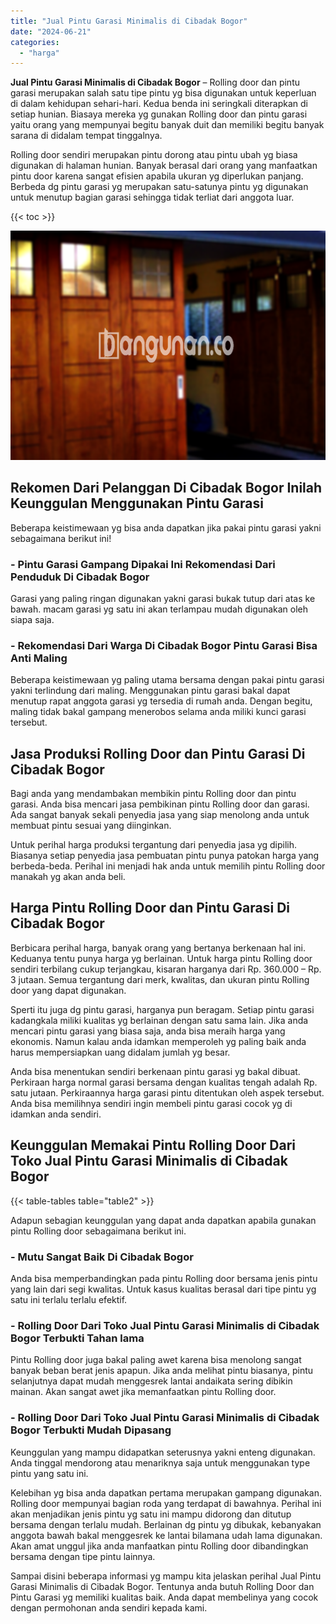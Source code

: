 ```yaml
---
title: "Jual Pintu Garasi Minimalis di Cibadak Bogor"
date: "2024-06-21"
categories: 
  - "harga"
---
```


**Jual Pintu Garasi Minimalis di Cibadak Bogor** – Rolling door dan pintu garasi merupakan salah satu tipe pintu yg bisa digunakan untuk keperluan di dalam kehidupan sehari-hari. Kedua benda ini seringkali diterapkan di setiap hunian. Biasaya mereka yg gunakan Rolling door dan pintu garasi yaitu orang yang mempunyai begitu banyak duit dan memiliki begitu banyak sarana di didalam tempat tinggalnya.

Rolling door sendiri merupakan pintu dorong atau pintu ubah yg biasa digunakan di halaman hunian. Banyak berasal dari orang yang manfaatkan pintu door karena sangat efisien apabila ukuran yg diperlukan panjang. Berbeda dg pintu garasi yg merupakan satu-satunya pintu yg digunakan untuk menutup bagian garasi sehingga tidak terliat dari anggota luar.

{{< toc >}}

![Jual Pintu Garasi Minimalis di Cibadak Bogor](/images/pintu-garasi-24.png)

## Rekomen Dari Pelanggan Di Cibadak Bogor Inilah Keunggulan Menggunakan Pintu Garasi

Beberapa keistimewaan yg bisa anda dapatkan jika pakai pintu garasi yakni sebagaimana berikut ini!

### \- Pintu Garasi Gampang Dipakai Ini Rekomendasi Dari Penduduk Di Cibadak Bogor

Garasi yang paling ringan digunakan yakni garasi bukak tutup dari atas ke bawah. macam garasi yg satu ini akan terlampau mudah digunakan oleh siapa saja.

### \- Rekomendasi Dari Warga Di Cibadak Bogor Pintu Garasi Bisa Anti Maling

Beberapa keistimewaan yg paling utama bersama dengan pakai pintu garasi yakni terlindung dari maling. Menggunakan pintu garasi bakal dapat menutup rapat anggota garasi yg tersedia di rumah anda. Dengan begitu, maling tidak bakal gampang menerobos selama anda miliki kunci garasi tersebut.

## Jasa Produksi Rolling Door dan Pintu Garasi Di Cibadak Bogor

Bagi anda yang mendambakan membikin pintu Rolling door dan pintu garasi. Anda bisa mencari jasa pembikinan pintu Rolling door dan garasi. Ada sangat banyak sekali penyedia jasa yang siap menolong anda untuk membuat pintu sesuai yang diinginkan.

Untuk perihal harga produksi tergantung dari penyedia jasa yg dipilih. Biasanya setiap penyedia jasa pembuatan pintu punya patokan harga yang berbeda-beda. Perihal ini menjadi hak anda untuk memilih pintu Rolling door manakah yg akan anda beli.

## Harga Pintu Rolling Door dan Pintu Garasi Di Cibadak Bogor

Berbicara perihal harga, banyak orang yang bertanya berkenaan hal ini. Keduanya tentu punya harga yg berlainan. Untuk harga pintu Rolling door sendiri terbilang cukup terjangkau, kisaran harganya dari Rp. 360.000 – Rp. 3 jutaan. Semua tergantung dari merk, kwalitas, dan ukuran pintu Rolling door yang dapat digunakan.

Sperti itu juga dg pintu garasi, harganya pun beragam. Setiap pintu garasi kadangkala miliki kualitas yg berlainan dengan satu sama lain. Jika anda mencari pintu garasi yang biasa saja, anda bisa meraih harga yang ekonomis. Namun kalau anda idamkan memperoleh yg paling baik anda harus mempersiapkan uang didalam jumlah yg besar.

Anda bisa menentukan sendiri berkenaan pintu garasi yg bakal dibuat. Perkiraan harga normal garasi bersama dengan kualitas tengah adalah Rp. satu jutaan. Perkiraannya harga garasi pintu ditentukan oleh aspek tersebut. Anda bisa memilihnya sendiri ingin membeli pintu garasi cocok yg di idamkan anda sendiri.

## Keunggulan Memakai Pintu Rolling Door Dari Toko Jual Pintu Garasi Minimalis di Cibadak Bogor

{{< table-tables table="table2" >}}

Adapun sebagian keunggulan yang dapat anda dapatkan apabila gunakan pintu Rolling door sebagaimana berikut ini.

### \- Mutu Sangat Baik Di Cibadak Bogor

Anda bisa memperbandingkan pada pintu Rolling door bersama jenis pintu yang lain dari segi kwalitas. Untuk kasus kualitas berasal dari tipe pintu yg satu ini terlalu terlalu efektif.

### \- Rolling Door Dari Toko Jual Pintu Garasi Minimalis di Cibadak Bogor Terbukti Tahan lama

Pintu Rolling door juga bakal paling awet karena bisa menolong sangat banyak beban berat jenis apapun. Jika anda melihat pintu biasanya, pintu selanjutnya dapat mudah menggesrek lantai andaikata sering dibikin mainan. Akan sangat awet jika memanfaatkan pintu Rolling door.

### \- Rolling Door Dari Toko Jual Pintu Garasi Minimalis di Cibadak Bogor Terbukti Mudah Dipasang

Keunggulan yang mampu didapatkan seterusnya yakni enteng digunakan. Anda tinggal mendorong atau menariknya saja untuk menggunakan type pintu yang satu ini.

Kelebihan yg bisa anda dapatkan pertama merupakan gampang digunakan. Rolling door mempunyai bagian roda yang terdapat di bawahnya. Perihal ini akan menjadikan jenis pintu yg satu ini mampu didorong dan ditutup bersama dengan terlalu mudah. Berlainan dg pintu yg dibukak, kebanyakan anggota bawah bakal menggesrek ke lantai bilamana udah lama digunakan. Akan amat unggul jika anda manfaatkan pintu Rolling door dibandingkan bersama dengan tipe pintu lainnya.

Sampai disini beberapa informasi yg mampu kita jelaskan perihal Jual Pintu Garasi Minimalis di Cibadak Bogor. Tentunya anda butuh Rolling Door dan Pintu Garasi yg memiliki kualitas baik. Anda dapat membelinya yang cocok dengan permohonan anda sendiri kepada kami.
